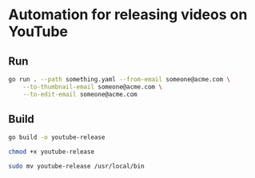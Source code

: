 # Automation for releasing videos on YouTube

## Run

```bash
go run . --path something.yaml --from-email someone@acme.com \
    --to-thumbnail-email someone@acme.com \
    --to-edit-email someone@acme.com
```

## Build

```bash
go build -o youtube-release

chmod +x youtube-release

sudo mv youtube-release /usr/local/bin
```